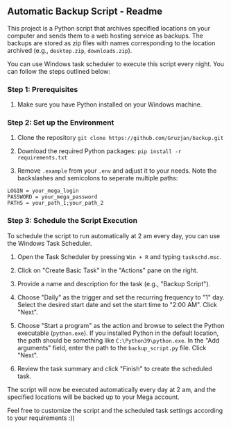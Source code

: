## Automatic Backup Script - Readme

This project is a Python script that archives specified locations on your computer and sends them to a web hosting service as backups. The backups are stored as zip files with names corresponding to the location archived (e.g., `desktop.zip`, `downloads.zip`).

You can use Windows task scheduler to execute this script every night. You can follow the steps outlined below:

### Step 1: Prerequisites

1. Make sure you have Python installed on your Windows machine. 

### Step 2: Set up the Environment

1. Clone the repository
```git clone https://github.com/Gruzjan/backup.git```

2. Download the required Python packages:
```pip install -r requirements.txt```

3. Remove `.example` from your `.env` and adjust it to your needs. Note the backslashes and semicolons to seperate multiple paths:
```
LOGIN = your_mega_login
PASSWORD = your_mega_password
PATHS = your_path_1;your_path_2
```

### Step 3: Schedule the Script Execution

To schedule the script to run automatically at 2 am every day, you can use the Windows Task Scheduler.

1. Open the Task Scheduler by pressing `Win + R` and typing `taskschd.msc`.

2. Click on "Create Basic Task" in the "Actions" pane on the right.

3. Provide a name and description for the task (e.g., "Backup Script").

4. Choose "Daily" as the trigger and set the recurring frequency to "1" day. Select the desired start date and set the start time to "2:00 AM". Click "Next".

5. Choose "Start a program" as the action and browse to select the Python executable (`python.exe`). If you installed Python in the default location, the path should be something like `C:\Python39\python.exe`. In the "Add arguments" field, enter the path to the `backup_script.py` file. Click "Next".

6. Review the task summary and click "Finish" to create the scheduled task.

The script will now be executed automatically every day at 2 am, and the specified locations will be backed up to your Mega account.

Feel free to customize the script and the scheduled task settings according to your requirements :))
